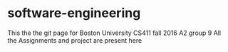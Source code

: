 # software-engineering
This the the git page for Boston University CS411 fall 2016 A2 group 9
All the Assignments and project are present here
